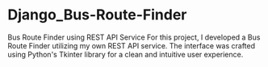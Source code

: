 # Django_Bus-Route-Finder
Bus Route Finder using REST API Service
For this project, I developed a Bus Route Finder utilizing my own REST API service. The interface was crafted using Python's Tkinter library for a clean and intuitive user experience.
